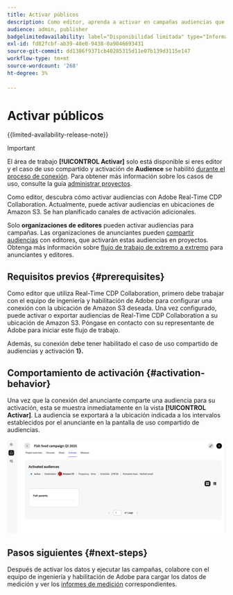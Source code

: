 ```yaml
---
title: Activar públicos
description: Como editor, aprenda a activar en campañas audiencias que su colaborador ha compartido con usted.
audience: admin, publisher
badgelimitedavailability: label="Disponibilidad limitada" type="Informative" url="https://helpx.adobe.com/legal/product-descriptions/real-time-customer-data-platform-collaboration.html newtab=true"
exl-id: fd82fcbf-ab39-48e0-9438-0a9046693431
source-git-commit: dd1386f9371cb40285315d11e07b139d3115e147
workflow-type: tm+mt
source-wordcount: '268'
ht-degree: 3%

---
```


# Activar públicos

{{limited-availability-release-note}}

>[!IMPORTANT]
>
>El área de trabajo **[!UICONTROL Activar]** solo está disponible si eres editor y el caso de uso compartido y activación de **Audience** se habilitó [durante el proceso de conexión](../connect/establishing-connections.md#connection-settings). Para obtener más información sobre los casos de uso, consulte la guía [administrar proyectos](./manage-projects.md#project-use-cases).

Como editor, descubra cómo activar audiencias con Adobe Real-Time CDP Collaboration. Actualmente, puede activar audiencias en ubicaciones de Amazon S3. Se han planificado canales de activación adicionales.

Solo **organizaciones de editores** pueden activar audiencias para campañas. Las organizaciones de anunciantes pueden [compartir audiencias](/help/guide/collaborate/share.md) con editores, que activarán estas audiencias en proyectos. Obtenga más información sobre [flujo de trabajo de extremo a extremo](/help/guide/end-to-end-workflow.md) para anunciantes y editores.

## Requisitos previos {#prerequisites}

Como editor que utiliza Real-Time CDP Collaboration, primero debe trabajar con el equipo de ingeniería y habilitación de Adobe para configurar una conexión con la ubicación de Amazon S3 deseada. Una vez configurado, puede activar o exportar audiencias de Real-Time CDP Collaboration a su ubicación de Amazon S3. Póngase en contacto con su representante de Adobe para iniciar este flujo de trabajo.

Además, su conexión debe tener habilitado el caso de uso compartido de audiencias y activación **1}.**

## Comportamiento de activación {#activation-behavior}

Una vez que la conexión del anunciante comparte una audiencia para su activación, esta se muestra inmediatamente en la vista **[!UICONTROL Activar]**. La audiencia se exportará a la ubicación indicada a los intervalos establecidos por el anunciante en la pantalla de uso compartido de audiencias.

![Activar flujo de trabajo en un destino de Amazon S3.](/help/assets/collaborate/activate/activate-to-amazon-s3.png)

## Pasos siguientes {#next-steps}

Después de activar los datos y ejecutar las campañas, colabore con el equipo de ingeniería y habilitación de Adobe para cargar los datos de medición y ver los [informes de medición](/help/guide/collaborate/measure.md) correspondientes.
